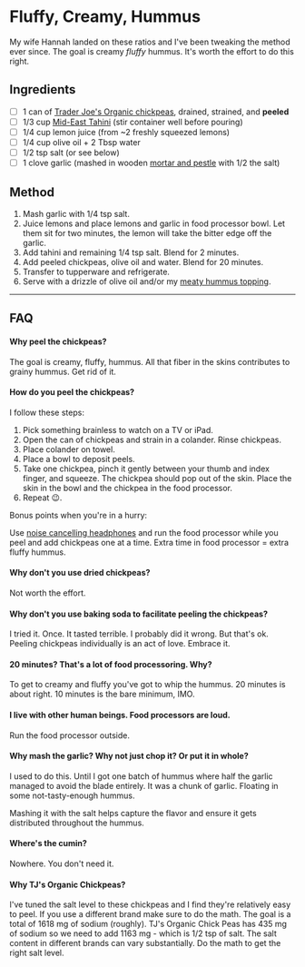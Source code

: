 # Fluffy, Creamy, Hummus

My wife Hannah landed on these ratios and I've been tweaking the method ever since.  The goal is creamy _fluffy_ hummus.  It's worth the effort to do this right.

## Ingredients

- [ ] 1 can of [Trader Joe's Organic chickpeas](https://www.traderjoes.com/home/products/pdp/organic-garbanzo-beans-050261), drained, strained, and **peeled**
- [ ] 1/3 cup [Mid-East Tahini](https://www.amazon.com/EAST-SESAME-SPREAD-TAHINI-PLASTIC/dp/B07FM2N6T8?source=ps-sl-shoppingads-lpcontext&ref_=fplfs&psc=1&smid=AA9C1GM513EBY)  (stir container well before pouring)
- [ ] 1/4 cup lemon juice (from ~2 freshly squeezed lemons)
- [ ] 1/4 cup olive oil + 2 Tbsp water
- [ ] 1/2 tsp salt (or see below)
- [ ] 1 clove garlic (mashed in wooden [mortar and pestle](https://www.amazon.com/s?k=wooden+mortar+and+pestle&crid=1BUF1A6X31XDC&sprefix=wooden+mortar+and+pestl%2Caps%2C126&ref=nb_sb_noss_2) with 1/2 the salt)

## Method

1. Mash garlic with 1/4 tsp salt.
1. Juice lemons and place lemons and garlic in food processor bowl.  Let them sit for two minutes, the lemon will take the bitter edge off the garlic.
1. Add tahini and remaining 1/4 tsp salt.  Blend for 2 minutes.
1. Add peeled chickpeas, olive oil and water.  Blend for 20 minutes.
1. Transfer to tupperware and refrigerate.
1. Serve with a drizzle of olive oil and/or my [meaty hummus topping](hummus-topping.md).

---

## FAQ

#### Why peel the chickpeas?

The goal is creamy, fluffy, hummus.  All that fiber in the skins contributes to grainy hummus.  Get rid of it.

#### How do you peel the chickpeas?

I follow these steps:

1. Pick something brainless to watch on a TV or iPad.
2. Open the can of chickpeas and strain in a colander.  Rinse chickpeas.
3. Place colander on towel.
4. Place a bowl to deposit peels.
5. Take one chickpea, pinch it gently between your thumb and index finger, and squeeze.  The chickpea should pop out of the skin.  Place the skin in the bowl and the chickpea in the food processor.
6. Repeat 😉.

Bonus points when you're in a hurry:

Use [noise cancelling headphones](https://www.apple.com/airpods-max/) and run the food processor while you peel and add chickpeas one at a time.  Extra time in food processor = extra fluffy hummus.

#### Why don't you use dried chickpeas?

Not worth the effort.

#### Why don't you use baking soda to facilitate peeling the chickpeas?

I tried it.  Once.  It tasted terrible.  I probably did it wrong.  But that's ok.  Peeling chickpeas individually is an act of love.  Embrace it.

#### 20 minutes?  That's a lot of food processoring.  Why?

To get to creamy and fluffy you've got to whip the hummus.  20 minutes is about right.  10 minutes is the bare minimum, IMO.

#### I live with other human beings.  Food processors are loud.

Run the food processor outside.

#### Why mash the garlic?  Why not just chop it?  Or put it in whole?

I used to do this.  Until I got one batch of hummus where half the garlic managed to avoid the blade entirely.  It was a chunk of garlic.  Floating in some not-tasty-enough hummus.

Mashing it with the salt helps capture the flavor and ensure it gets distributed throughout the hummus.

#### Where's the cumin?

Nowhere.  You don't need it.

#### Why TJ's Organic Chickpeas?

I've tuned the salt level to these chickpeas and I find they're relatively easy to peel.  If you use a different brand make sure to do the math.  The goal is a total of 1618 mg of sodium (roughly).  TJ's Organic Chick Peas has 435 mg of sodium so we need to add 1163 mg - which is 1/2 tsp of salt.  The salt content in different brands can vary substantially.  Do the math to get the right salt level.